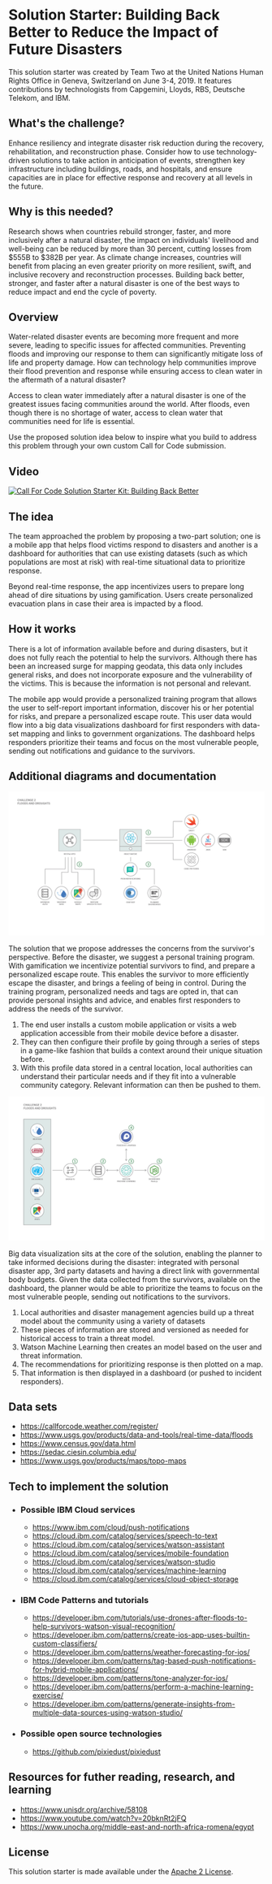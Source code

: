 # Solution Starter: Building Back Better to Reduce the Impact of Future Disasters

This solution starter was created by Team Two at the United Nations Human Rights Office in Geneva, Switzerland on June 3-4, 2019. It features contributions by technologists from Capgemini, Lloyds, RBS, Deutsche Telekom, and IBM. 

## What's the challenge?

Enhance resiliency and integrate disaster risk reduction during the recovery, rehabilitation, and reconstruction phase. Consider how to use technology-driven solutions to take action in anticipation of events, strengthen key infrastructure including buildings, roads, and hospitals, and ensure capacities are in place for effective response and recovery at all levels in the future.

## Why is this needed?

Research shows when countries rebuild stronger, faster, and more inclusively after a natural disaster, the impact on individuals' livelihood and well-being can be reduced by more than 30 percent, cutting losses from $555B to $382B per year.  As climate change increases, countries will benefit from placing an even greater priority on more resilient, swift, and inclusive recovery and reconstruction processes. Building back better, stronger, and faster after a natural disaster is one of the best ways to reduce impact and end the cycle of poverty.

## Overview

Water-related disaster events are becoming more frequent and more severe, leading to specific issues for affected communities. Preventing floods and improving our response to them can significantly mitigate loss of life and property damage. How can technology help communities improve their flood prevention and response while ensuring access to clean water in the aftermath of a natural disaster?

Access to clean water immediately after a natural disaster is one of the greatest issues facing communities around the world.  After floods, even though there is no shortage of water, access to clean water that communities need for life is essential.

Use the proposed solution idea below to inspire what you build to address this problem through your own custom Call for Code submission.

## Video

[![Call For Code Solution Starter Kit: Building Back Better](https://img.youtube.com/vi/JQzkbc8sEjk/0.jpg)](https://www.youtube.com/watch?v=JQzkbc8sEjk)

## The idea

The team approached the problem by proposing a two-part solution; one is a mobile app that helps flood victims respond to disasters and another is a dashboard for authorities that can use existing datasets (such as which populations are most at risk) with real-time situational data to prioritize response.

Beyond real-time response, the app incentivizes users to prepare long ahead of dire situations by using gamification. Users create personalized evacuation plans in case their area is impacted by a flood.

## How it works

There is a lot of information available before and during disasters, but it does not fully reach the potential to help the survivors. Although there has been an increased surge for mapping geodata, this data only includes general risks, and does not incorporate exposure and the vulnerability of the victims. This is because the information is not personal and relevant.

The mobile app would provide a personalized training program that allows the user to self-report important information, discover his or her potential for risks, and prepare a personalized escape route. This user data would flow into a big data visualizations dashboard for first responders with data-set mapping and links to government organizations. The dashboard helps responders prioritize their teams and focus on the most vulnerable people, sending out notifications and guidance to the survivors.​

## Additional diagrams and documentation

![Challenge 2 Architecture 1](/images/Challenge_2_Architecture_1.png?raw=true "Challenge 2 Architecture 1")

The solution that we propose addresses the concerns from the survivor's perspective. Before the disaster, we suggest a personal training program. With gamification we incentivize potential survivors to find, and prepare a personalized escape route. This enables the survivor to more efficiently escape the disaster, and brings a feeling of being in control. During the training program, personalized needs and tags are opted in, that can provide personal insights and advice, and enables first responders to address the needs of the survivor.

1. The end user installs a custom mobile application or visits a web application accessible from their mobile device before a disaster.
2. They can then configure their profile by going through a series of steps in a game-like fashion that builds a context around their unique situation before.
3. With this profile data stored in a central location, local authorities can understand their particular needs and if they fit into a vulnerable community category. Relevant information can then be pushed to them.

![Challenge 2 Architecture 2](/images/Challenge_2_Architecture_2.png?raw=true "Challenge 2 Architecture 2")

Big data visualization sits at the core of the solution, enabling the planner to take informed decisions during the disaster: integrated with personal disaster app, 3rd party datasets and having a direct link with governmental body budgets. Given the data collected from the survivors, available on the dashboard, the planner would be able to prioritize the teams to focus on the most vulnerable people, sending out notifications to the survivors.

1. Local authorities and disaster management agencies build up a threat model about the community using a variety of datasets
1. These pieces of information are stored and versioned as needed for historical access to train a threat model.
1. Watson Machine Learning then creates an model based on the user and threat information.
1. The recommendations for prioritizing response is then plotted on a map.
1. That information is then displayed in a dashboard (or pushed to incident responders).

## Data sets

- https://callforcode.weather.com/register/
- https://www.usgs.gov/products/data-and-tools/real-time-data/floods
- https://www.census.gov/data.html
- https://sedac.ciesin.columbia.edu/
- https://www.usgs.gov/products/maps/topo-maps

## Tech to implement the solution

* ### Possible IBM Cloud services

  - https://www.ibm.com/cloud/push-notifications
  - https://cloud.ibm.com/catalog/services/speech-to-text
  - https://cloud.ibm.com/catalog/services/watson-assistant
  - https://cloud.ibm.com/catalog/services/mobile-foundation
  - https://cloud.ibm.com/catalog/services/watson-studio
  - https://cloud.ibm.com/catalog/services/machine-learning
  - https://cloud.ibm.com/catalog/services/cloud-object-storage

* ### IBM Code Patterns and tutorials
  - https://developer.ibm.com/tutorials/use-drones-after-floods-to-help-survivors-watson-visual-recognition/
  - https://developer.ibm.com/patterns/create-ios-app-uses-builtin-custom-classifiers/
  - https://developer.ibm.com/patterns/weather-forecasting-for-ios/
  - https://developer.ibm.com/patterns/tag-based-push-notifications-for-hybrid-mobile-applications/
  - https://developer.ibm.com/patterns/tone-analyzer-for-ios/
  - https://developer.ibm.com/patterns/perform-a-machine-learning-exercise/
  - https://developer.ibm.com/patterns/generate-insights-from-multiple-data-sources-using-watson-studio/

* ### Possible open source technologies
  - https://github.com/pixiedust/pixiedust

## Resources for futher reading, research, and learning
- https://www.unisdr.org/archive/58108
- https://www.youtube.com/watch?v=20bknRt2jFQ
- https://www.unocha.org/middle-east-and-north-africa-romena/egypt

## License

This solution starter is made available under the [Apache 2 License](LICENSE).
